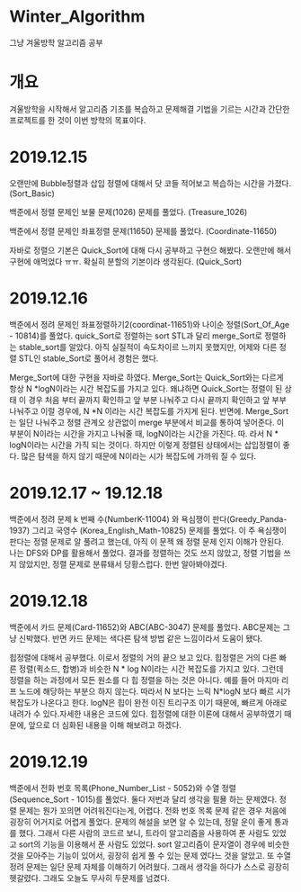 # Winter_Algorithm
 그냥 겨울방학 알고리즘 공부

# 개요
 겨울방학을 시작해서 알고리즘 기초를 복습하고 문제해결 기법을 기르는 시간과 간단한 프로젝트를 한 것이 이번 방학의 목표이다.

# 2019.12.15
 오랜만에 Bubble정렬과 삽입 정렬에 대해서 닷 코들 적어보고 복습하는 시간을 가졌다. (Sort_Basic)
 
 백준에서 정렬 문제인 보물 문제(1026) 문제를 풀었다. (Treasure_1026)
 
 백준에서 정렬 문제인 좌표정렬 문제(11650) 문제를 풀었다. (Coordinate-11650)
 
 자바로 정렬으 기본은 Quick_Sort에 대해 다시 공부하고 구현으 해봤다. 오랜만에 해서 구현에 애먹었다 ㅠㅠ. 확실히 분할의 기본이라 생각된다. (Quick_Sort) 
 
 # 2019.12.16
 
 백준에서 정려 문제인 좌표정렬하기2(coordinat-11651)와 나이순 정렬(Sort_Of_Age - 10814)를 풀었다. quick_Sort로 정렬하는 sort STL과 달리 
 merge_Sort로 정렬하는 stable_sort를 알았다. 아직 실질적이 속도차이르 느끼지 못했지만, 어제와 다른 정렬 STL인 stable_Sort로 풀어서 경험은 했다.

 Merge_Sort에 대한 구현을 자바로 하였다. Merge_Sort는 Quick_Sort와는 다르게 항상 N *logN이라는 시간 복잡도를 가지고 있다. 왜냐하면 Quick_Sort는 정렬이          된 상태 이 경우 처음 부터 끝까지 확인하고 앞 부분 나눠주고 다시 끝까지 확인하고 앞 부부 나눠주고 이럴 경우에, N *N 이라는 시간 복잡도를 가지게 된다. 반면에.  Merge_Sort는 일단 나눠주고 정렬 관계오 상관없이 merge 부분에서 비교를 통하여 넣어준다. 이 부분이 N이라는 시간을 가지고 나눠줄 때, logN이라는 시간을 가진다. 따. 라서 N * logN이라는 시간을 가직 되는 것이다. 하지만 이렇게 정렬된 상태에서는 삽입정렬이 좋다. 많은 탐색을 하지 않기 때문에 N이라는 시가 복잡도에 가까워 질 수 있다. 

# 2019.12.17 ~ 19.12.18

백준에서 정려 문제 k 번째 수(NumberK-11004) 와 욕심쟁이 판다(Greedy_Panda-1937) 그리고 국영수 (Korea_English_Math-10825) 문제를 풀었다. 이 주 욕심쟁이 판다는 정렬 문제로 알 풀려고 했는데, 아직 이 문젝 왜 정렬 문제 인지 이해가 안된다. 나는 DFS와 DP를 활용해서 풀었다. 결과를 정렬하는 것도 쓰지 않았고, 정렬 기법을 쓰지 않았지만, 정렬 문제로 분류돼서 당황스럽다. 한번 알아봐야겠다.

# 2019.12.18

백준에서 카드 문제(Card-11652)와 ABC(ABC-3047) 문제를 풀었다. ABC문제는 그냥 신박했다. 반면 카드 문제는 색다른 탐색 방법 같은 느낌이라서 도움이 됐다.

힙정렬에 대해서 공부했다. 이로서 정렬의 거의 끝으 보고 있다. 힙정렬은 거의 다른 빠른 정렬(퀵소드, 합병)과 비슷한 N * log N이라는 시간 복잡도를 가지고 있다. 그런데 정렬을 하는 과정에서 모든 원소를 다 힙 정렬을 하는 것은 아니다. 예를 들어 마지마 리프 노드에 해당하는 부분으 하지 않는다. 따라서 N 보다는 느릭 N*logN 보다 빠르 시가 복잡도가 나온다고 한다. logN은 힙이 완전 이진 트리구조 이기 때문에, 빠르게 아래로 내려가 수 있다.자세한 내용은 코드에 있다. 힙정렬에 대한 이론에 대해서 공부하였기 때문에, 앞으로 더 심화된 내용을 이해 해보려고 하겠다.

# 2019.12.19

백준에서 전화 번호 목록(Phone_Number_List - 5052)와 수열 정렬 (Sequence_Sort - 1015)를 풀었다. 둘다 저번과 달리 생각을 필욜 하는 문제였다. 정렬 문제는 뭔가 꼬의면 어려워진다는게, 어렵다. 전화 번호 목록 문제 같은 경우 처음에 굉장히 어거지로 어렵게 풀었다. 문제의 해설을 보면 알 수 있는데, 정말 운이 좋게 통과를 했다. 그래서 다른 사람의 코드르 보니, 트라이 알고리즘을 사용하여 푼 사람도 있었고 sort의 기능을 이용해서 푼 사람도 있었다. sort 알고리즘이 문자열이 경우에 비슷한 것을 모아주는 기능이 있어서, 굉장히 쉽게 풀 수 있는 문제 였다느 것을 알았고. 또 수열 정려 문제는 일단 문제 자체를 이해하기 어려웠다. 그래서 생각을 하다가 스스로 굉장히 헷갈렸다. 그래도 오늘도 무사히 두문제를 넘겼다.




